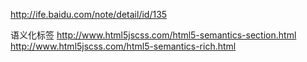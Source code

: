 http://ife.baidu.com/note/detail/id/135

语义化标签
http://www.html5jscss.com/html5-semantics-section.html
http://www.html5jscss.com/html5-semantics-rich.html


